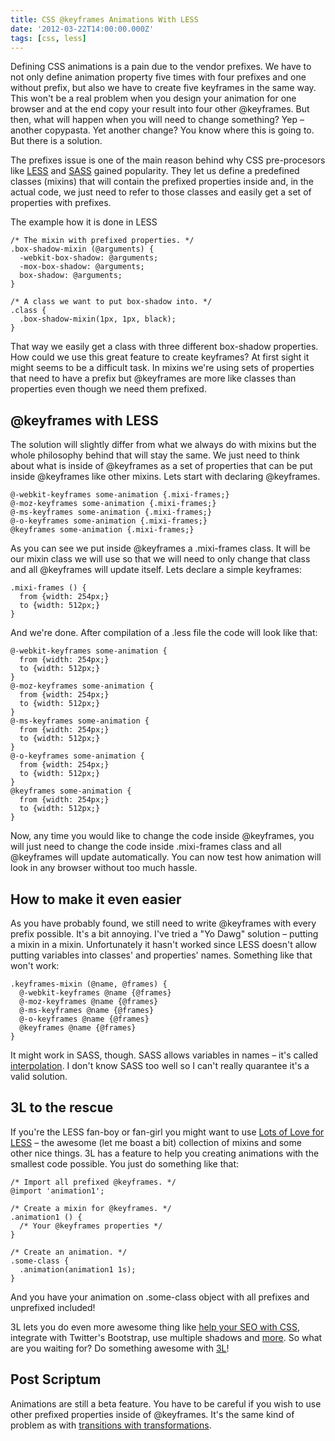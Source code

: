 ```yaml
---
title: CSS @keyframes Animations With LESS
date: '2012-03-22T14:00:00.000Z'
tags: [css, less]
---
```


Defining CSS animations is a pain due to the vendor prefixes. We have to not only define animation property five times with four prefixes and one without prefix, but also we have to create five keyframes in the same way. This won't be a real problem when you design your animation for one browser and at the end copy your result into four other @keyframes. But then, what will happen when you will need to change something? Yep – another copypasta. Yet another change? You know where this is going to. But there is a solution.

The prefixes issue is one of the main reason behind why CSS pre-procesors like [LESS](http://lesscss.org/) and [SASS](http://sass-lang.com/) gained popularity. They let us define a predefined classes (mixins) that will contain the prefixed properties inside and, in the actual code, we just need to refer to those classes and easily get a set of properties with prefixes.

The example how it is done in LESS

```less
/* The mixin with prefixed properties. */
.box-shadow-mixin (@arguments) {
  -webkit-box-shadow: @arguments;
  -mox-box-shadow: @arguments;
  box-shadow: @arguments;
}

/* A class we want to put box-shadow into. */
.class {
  .box-shadow-mixin(1px, 1px, black);
}
```

That way we easily get a class with three different box-shadow properties. How could we use this great feature to create keyframes? At first sight it might seems to be a difficult task. In mixins we're using sets of properties that need to have a prefix but @keyframes are more like classes than properties even though we need them prefixed.

## @keyframes with LESS

The solution will slightly differ from what we always do with mixins but the whole philosophy behind that will stay the same. We just need to think about what is inside of @keyframes as a set of properties that can be put inside @keyframes like other mixins. Lets start with declaring @keyframes.

```less
@-webkit-keyframes some-animation {.mixi-frames;}
@-moz-keyframes some-animation {.mixi-frames;}
@-ms-keyframes some-animation {.mixi-frames;}
@-o-keyframes some-animation {.mixi-frames;}
@keyframes some-animation {.mixi-frames;}
```

As you can see we put inside @keyframes a .mixi-frames class. It will be our mixin class we will use so that we will need to only change that class and all @keyframes will update itself. Lets declare a simple keyframes:

```less
.mixi-frames () {
  from {width: 254px;}
  to {width: 512px;}
}
```

And we're done. After compilation of a .less file the code will look like that:

```less
@-webkit-keyframes some-animation {
  from {width: 254px;}
  to {width: 512px;}
}
@-moz-keyframes some-animation {
  from {width: 254px;}
  to {width: 512px;}
}
@-ms-keyframes some-animation {
  from {width: 254px;}
  to {width: 512px;}
}
@-o-keyframes some-animation {
  from {width: 254px;}
  to {width: 512px;}
}
@keyframes some-animation {
  from {width: 254px;}
  to {width: 512px;}
}
```

Now, any time you would like to change the code inside @keyframes, you will just need to change the code inside .mixi-frames class and all @keyframes will update automatically. You can now test how animation will look in any browser without too much hassle.

## How to make it even easier

As you have probably found, we still need to write @keyframes with every prefix possible. It's a bit annoying. I've tried a "Yo Dawg" solution – putting a mixin in a mixin. Unfortunately it hasn't worked since LESS doesn't allow putting variables into classes' and properties' names. Something like that won't work:

```less
.keyframes-mixin (@name, @frames) {
  @-webkit-keyframes @name {@frames}
  @-moz-keyframes @name {@frames}
  @-ms-keyframes @name {@frames}
  @-o-keyframes @name {@frames}
  @keyframes @name {@frames}
}
```

It might work in SASS, though. SASS allows variables in names – it's called [interpolation](http://sass-lang.com/tutorial.html#interpolation). I don't know SASS too well so I can't really quarantee it's a valid solution.

## 3L to the rescue

If you're the LESS fan-boy or fan-girl you might want to use [Lots of Love for LESS](http://mateuszkocz.github.com/3l/) – the awesome (let me boast a bit) collection of mixins and some other nice things. 3L has a feature to help you creating animations with the smallest code possible. You just do something like that:

```less
/* Import all prefixed @keyframes. */
@import 'animation1';

/* Create a mixin for @keyframes. */
.animation1 () {
  /* Your @keyframes properties */
}

/* Create an animation. */
.some-class {
  .animation(animation1 1s);
}
```

And you have your animation on .some-class object with all prefixes and unprefixed included!

3L lets you do even more awesome thing like [help your SEO with CSS](/blog/how-to-improve-seo-with-css/), integrate with Twitter's Bootstrap, use multiple shadows and [more](/blog/3l-the-grat-collection-of-mixins-for-less-introduction/). So what are you waiting for? Do something awesome with [3L](http://mateuszkocz.github.com/3l/)!

## Post Scriptum

Animations are still a beta feature. You have to be careful if you wish to use other prefixed properties inside of @keyframes. It's the same kind of problem as with [transitions with transformations](/blog/transition-with-transform-cant-be-future-proof/).
